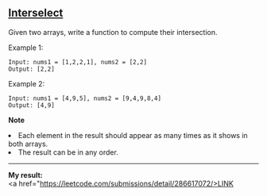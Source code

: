 <a href="https://leetcode.com/problems/intersection-of-two-arrays-ii/"><b>Interselect</b></a>
---

Given two arrays, write a function to compute their intersection.

Example 1:
```
Input: nums1 = [1,2,2,1], nums2 = [2,2]
Output: [2,2]
```

Example 2:
```
Input: nums1 = [4,9,5], nums2 = [9,4,9,8,4]
Output: [4,9]
```
<b>Note</b><br>
<li>Each element in the result should appear as many times as it shows in both arrays.<br>
<li>The result can be in any order.


---
<b>My result:</b><br>
<a href="https://leetcode.com/submissions/detail/286617072/>LINK</a>

